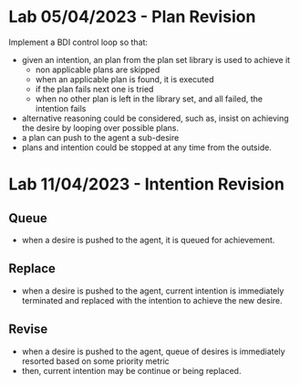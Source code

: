 
# Lab 05/04/2023 - Plan Revision

Implement a BDI control loop so that:
- given an intention, an plan from the plan set library is used to achieve it
    - non applicable plans are skipped
    - when an applicable plan is found, it is executed
    - if the plan fails next one is tried
    - when no other plan is left in the library set, and all failed, the intention fails
- alternative reasoning could be considered, such as, insist on achieving the desire by looping over possible plans.
- a plan can push to the agent a sub-desire
- plans and intention could be stopped at any time from the outside. 



# Lab 11/04/2023 - Intention Revision

## Queue
- when a desire is pushed to the agent, it is queued for achievement.

## Replace
- when a desire is pushed to the agent, current intention is immediately terminated and replaced with the intention to achieve the new desire.

## Revise
- when a desire is pushed to the agent, queue of desires is immediately resorted based on some priority metric
- then, current intention may be continue or being replaced.


